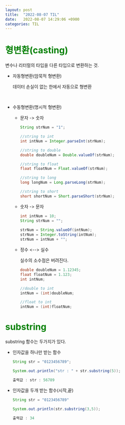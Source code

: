 ```yaml
---
layout: post
title:  "2022-08-07 TIL"
date:   2022-08-07 14:29:06 +0900
categories: TIL
---
```


<span style="color:green"> 형변환(casting)</span>
=================================================

변수나 리터럴의 타입을 다른 타입으로 변환하는 것.

- 자동형변환(암묵적 형변환)

    데이터 손실이 없는 한에서 자동으로 형변환    

<br>

- 수동형변환(명시적 형변환)

    - 문자 -> 숫자
        ```java
        String strNum = "1";

        //string to int
        int intNum = Integer.parseInt(strNum);

        //string to double
        double doubleNum = Double.valueOf(strNum);

        //string to float
        float floatNum = Float.valueOf(strNum);

        //string to long
        long longNum = Long.parseLong(strNum);

        //string to short
        short shortNum = Short.parseShort(strNum); 
        ```

    - 숫자 -> 문자
        ```java
        int intNum = 10;
        String strNum = "";
                
        strNum = String.valueOf(intNum);
        strNum = Integer.toString(intNum);
        strNum = intNum + "";
        ```

    - 정수 <--> 실수

        실수의 소수점은 버려진다.

        ```java
        double doubleNum = 1.12345;
        float floatNum = 1.123;
        int intNum;

        //double to int
        intNum = (int)doubleNum;

        //float to int
        intNum = (int)floatNum;
        ```

<span style="color:green"> substring</span>
===========================================

substring 함수는 두가지가 있다.

- 인자값을 하나만 받는 함수
    ```java
    String str = "0123456789";

    System.out.println("str : " + str.substring(5));

    출력값 : str : 56789
    ```
- 인자값을 두개 받는 함수(시작,끝)
    ```java
    String str = "0123456789"

    System.out.println(str.substring(3,5));

    출력값 : 34
    ```